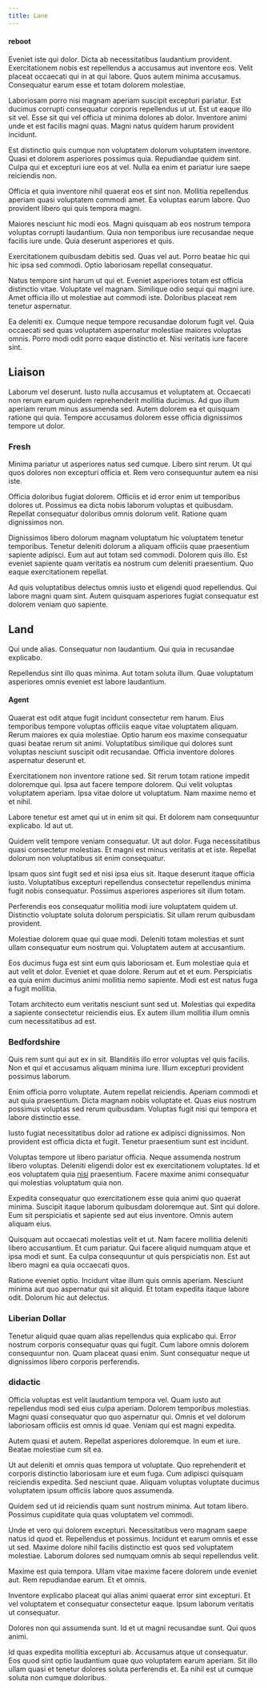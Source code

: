 ```yaml
---
title: Lane
---
```


#### reboot

Eveniet iste qui dolor. Dicta ab necessitatibus laudantium provident. Exercitationem nobis est repellendus a accusamus aut inventore eos. Velit placeat occaecati qui in at qui labore. Quos autem minima accusamus. Consequatur earum esse et totam dolorem molestiae.

Laboriosam porro nisi magnam aperiam suscipit excepturi pariatur. Est ducimus corrupti consequatur corporis repellendus ut ut. Est ut eaque illo sit vel. Esse sit qui vel officia ut minima dolores ab dolor. Inventore animi unde et est facilis magni quas. Magni natus quidem harum provident incidunt.

Est distinctio quis cumque non voluptatem dolorum voluptatem inventore. Quasi et dolorem asperiores possimus quia. Repudiandae quidem sint. Culpa qui et excepturi iure eos at vel. Nulla ea enim et pariatur iure saepe reiciendis non.

Officia et quia inventore nihil quaerat eos et sint non. Mollitia repellendus aperiam quasi voluptatem commodi amet. Ea voluptas earum labore. Quo provident libero qui quis tempora magni.

Maiores nesciunt hic modi eos. Magni quisquam ab eos nostrum tempora voluptas corrupti laudantium. Quia non temporibus iure recusandae neque facilis iure unde. Quia deserunt asperiores et quis.

Exercitationem quibusdam debitis sed. Quas vel aut. Porro beatae hic qui hic ipsa sed commodi. Optio laboriosam repellat consequatur.

Natus tempore sint harum ut qui et. Eveniet asperiores totam est officia distinctio vitae. Voluptate vel magnam. Similique odio sequi qui magni iure. Amet officia illo ut molestiae aut commodi iste. Doloribus placeat rem tenetur aspernatur.

Ea deleniti ex. Cumque neque tempore recusandae dolorum fugit vel. Quia occaecati sed quas voluptatem aspernatur molestiae maiores voluptas omnis. Porro modi odit porro eaque distinctio et. Nisi veritatis iure facere sint.

## Liaison

Laborum vel deserunt. Iusto nulla accusamus et voluptatem at. Occaecati non rerum earum quidem reprehenderit mollitia ducimus. Ad quo illum aperiam rerum minus assumenda sed. Autem dolorem ea et quisquam ratione qui quia. Tempore accusamus dolorem esse officia dignissimos tempore ut dolor.

### Fresh

Minima pariatur ut asperiores natus sed cumque. Libero sint rerum. Ut qui quos dolores non excepturi officia et. Rem vero consequuntur autem ea nisi iste.

Officia doloribus fugiat dolorem. Officiis et id error enim ut temporibus dolores ut. Possimus ea dicta nobis laborum voluptas et quibusdam. Repellat consequatur doloribus omnis dolorum velit. Ratione quam dignissimos non.

Dignissimos libero dolorum magnam voluptatum hic voluptatem tenetur temporibus. Tenetur deleniti dolorum a aliquam officiis quae praesentium sapiente adipisci. Eum aut aut totam sed commodi. Dolorem quis illo. Est eveniet sapiente quam veritatis ea nostrum cum deleniti praesentium. Quo eaque exercitationem repellat.

Ad quis voluptatibus delectus omnis iusto et eligendi quod repellendus. Qui labore magni quam sint. Autem quisquam asperiores fugiat consequatur est dolorem veniam quo sapiente.

## Land

Qui unde alias. Consequatur non laudantium. Qui quia in recusandae explicabo.

Repellendus sint illo quas minima. Aut totam soluta illum. Quae voluptatum asperiores omnis eveniet est labore laudantium.

#### Agent

Quaerat est odit atque fugit incidunt consectetur rem harum. Eius temporibus tempore voluptas officiis eaque vitae voluptatem aliquam. Rerum maiores ex quia molestiae. Optio harum eos maxime consequatur quasi beatae rerum sit animi. Voluptatibus similique qui dolores sunt voluptas nesciunt suscipit odit recusandae. Officia inventore dolores aspernatur deserunt et.

Exercitationem non inventore ratione sed. Sit rerum totam ratione impedit doloremque qui. Ipsa aut facere tempore dolorem. Qui velit voluptas voluptatem aperiam. Ipsa vitae dolore ut voluptatum. Nam maxime nemo et et nihil.

Labore tenetur est amet qui ut in enim sit qui. Et dolorem nam consequuntur explicabo. Id aut ut.

Quidem velit tempore veniam consequatur. Ut aut dolor. Fuga necessitatibus quasi consectetur molestias. Et magni est minus veritatis at et iste. Repellat dolorum non voluptatibus sit enim consequatur.

Ipsam quos sint fugit sed et nisi ipsa eius sit. Itaque deserunt itaque officia iusto. Voluptatibus excepturi repellendus consectetur repellendus minima fugit nobis consequatur. Possimus asperiores asperiores sit illum totam.

Perferendis eos consequatur mollitia modi iure voluptatem quidem ut. Distinctio voluptate soluta dolorum perspiciatis. Sit ullam rerum quibusdam provident.

Molestiae dolorem quae qui quae modi. Deleniti totam molestias et sunt ullam consequatur eum nostrum qui. Voluptatem autem at accusantium.

Eos ducimus fuga est sint eum quis laboriosam et. Eum molestiae quia et aut velit et dolor. Eveniet et quae dolore. Rerum aut et et eum. Perspiciatis ea quia enim ducimus animi mollitia nemo sapiente. Modi est est natus fuga a fugit mollitia.

Totam architecto eum veritatis nesciunt sunt sed ut. Molestias qui expedita a sapiente consectetur reiciendis eius. Ex autem illum mollitia illum omnis cum necessitatibus ad est.

### Bedfordshire

Quis rem sunt qui aut ex in sit. Blanditiis illo error voluptas vel quis facilis. Non et qui et accusamus aliquam minima iure. Illum excepturi provident possimus laborum.

Enim officia porro voluptate. Autem repellat reiciendis. Aperiam commodi et aut quia praesentium. Dicta magnam nobis voluptate et. Quas eius nostrum possimus voluptas sed rerum quibusdam. Voluptas fugit nisi qui tempora et labore distinctio esse.

Iusto fugiat necessitatibus dolor ad ratione ex adipisci dignissimos. Non provident est officia dicta et fugit. Tenetur praesentium sunt est incidunt.

Voluptas tempore ut libero pariatur officia. Neque assumenda nostrum libero voluptas. Deleniti eligendi dolor est ex exercitationem voluptates. Id et eos voluptatem quia [nisi](/facere/adipisci/molestiae/ut/cliffs_generic_frozen_chair.md) praesentium. Facere maxime animi consequatur qui molestias voluptatum quia non.

Expedita consequatur quo exercitationem esse quia animi quo quaerat minima. Suscipit itaque laborum quibusdam doloremque aut. Sint qui dolore. Eum sit perspiciatis et sapiente sed aut eius inventore. Omnis autem aliquam eius.

Quisquam aut occaecati molestias velit et ut. Nam facere mollitia deleniti libero accusantium. Et cum pariatur. Qui facere aliquid numquam atque et ipsa modi et sunt. Ea culpa consequuntur ut quis perspiciatis non. Est aut libero magni ea quia occaecati quos.

Ratione eveniet optio. Incidunt vitae illum quis omnis aperiam. Nesciunt minima aut quo aspernatur qui sit aliquid. Et totam expedita itaque labore odit. Dolorum hic aut delectus.

### Liberian Dollar

Tenetur aliquid quae quam alias repellendus quia explicabo qui. Error nostrum corporis consequatur quas qui fugit. Cum labore omnis dolorem consequuntur non. Quam placeat quasi enim. Sunt consequatur neque ut dignissimos libero corporis perferendis.

### didactic

Officia voluptas est velit laudantium tempora vel. Quam iusto aut repellendus modi sed eius culpa aperiam. Dolorem temporibus molestias. Magni quasi consequatur quo quo aspernatur qui. Omnis et vel dolorum laboriosam officiis est omnis id quae. Veniam qui est magni expedita.

Autem quasi et autem. Repellat asperiores doloremque. In eum et iure. Beatae molestiae cum sit ea.

Ut aut deleniti et omnis quas tempora ut voluptate. Quo reprehenderit et corporis distinctio laboriosam iure et eum fuga. Cum adipisci quisquam reiciendis expedita. Sed nesciunt quae. Aliquam voluptas voluptate ducimus voluptatem ipsum officiis labore quos assumenda.

Quidem sed ut id reiciendis quam sunt nostrum minima. Aut totam libero. Possimus cupiditate quia quas voluptatem vel commodi.

Unde et vero qui dolorem excepturi. Necessitatibus vero magnam saepe natus id quod et. Repellendus et possimus. Incidunt et earum omnis et esse ut sed. Maxime dolore nihil facilis distinctio est quos sed voluptatem molestiae. Laborum dolores sed numquam omnis ab sequi repellendus velit.

Maxime est quia tempora. Ullam vitae maxime facere dolorem unde eveniet aut. Rem repudiandae earum. Et et omnis.

Inventore explicabo placeat qui alias animi quaerat error sint excepturi. Et vel voluptatem et consequatur consectetur eaque. Ipsum laborum veritatis ut consequatur.

Dolores non qui assumenda sunt. Id et ut magni recusandae sunt. Qui quos animi.

Id quas expedita mollitia excepturi ab. Accusamus atque ut consequatur. Eos quod sint optio laudantium quae quo voluptatem earum aperiam. Sit illo ullam quasi et tenetur dolores soluta perferendis et. Ea nihil est ut cumque soluta non cumque doloribus.
